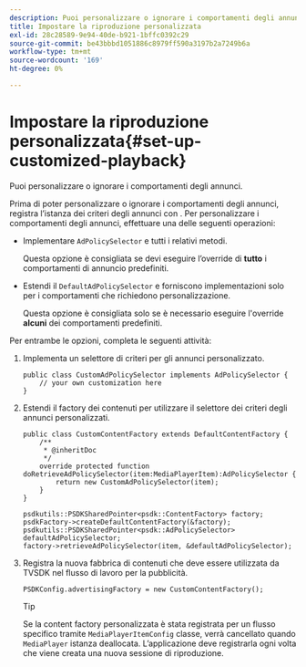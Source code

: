 ```yaml
---
description: Puoi personalizzare o ignorare i comportamenti degli annunci.
title: Impostare la riproduzione personalizzata
exl-id: 28c28589-9e94-40de-b921-1bffc0392c29
source-git-commit: be43bbbd1051886c8979ff590a3197b2a7249b6a
workflow-type: tm+mt
source-wordcount: '169'
ht-degree: 0%

---
```


# Impostare la riproduzione personalizzata{#set-up-customized-playback}

Puoi personalizzare o ignorare i comportamenti degli annunci.

Prima di poter personalizzare o ignorare i comportamenti degli annunci, registra l’istanza dei criteri degli annunci con .
Per personalizzare i comportamenti degli annunci, effettuare una delle seguenti operazioni:

* Implementare `AdPolicySelector` e tutti i relativi metodi.

   Questa opzione è consigliata se devi eseguire l’override di **tutto** i comportamenti di annuncio predefiniti.

* Estendi il `DefaultAdPolicySelector` e forniscono implementazioni solo per i comportamenti che richiedono personalizzazione.

   Questa opzione è consigliata solo se è necessario eseguire l&#39;override **alcuni** dei comportamenti predefiniti.

Per entrambe le opzioni, completa le seguenti attività:

1. Implementa un selettore di criteri per gli annunci personalizzato.

   ```
   public class CustomAdPolicySelector implements AdPolicySelector { 
       // your own customization here 
   }
   ```

1. Estendi il factory dei contenuti per utilizzare il selettore dei criteri degli annunci personalizzati.

   ```
   public class CustomContentFactory extends DefaultContentFactory { 
       /** 
        * @inheritDoc 
        */ 
       override protected function doRetrieveAdPolicySelector(item:MediaPlayerItem):AdPolicySelector { 
           return new CustomAdPolicySelector(item); 
       } 
   }
   ```

   ```
   psdkutils::PSDKSharedPointer<psdk::ContentFactory> factory; 
   psdkFactory->createDefaultContentFactory(&factory); 
   psdkutils::PSDKSharedPointer<psdk::AdPolicySelector> defaultAdPolicySelector; 
   factory->retrieveAdPolicySelector(item, &defaultAdPolicySelector);
   ```

1. Registra la nuova fabbrica di contenuti che deve essere utilizzata da TVSDK nel flusso di lavoro per la pubblicità.

   ```
   PSDKConfig.advertisingFactory = new CustomContentFactory();
   ```

   >[!TIP]
   >
   >Se la content factory personalizzata è stata registrata per un flusso specifico tramite `MediaPlayerItemConfig` classe, verrà cancellato quando `MediaPlayer` istanza deallocata. L’applicazione deve registrarla ogni volta che viene creata una nuova sessione di riproduzione.
